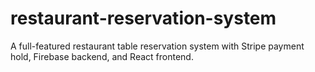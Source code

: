 # restaurant-reservation-system
A full-featured restaurant table reservation system with Stripe payment hold, Firebase backend, and React frontend.

